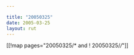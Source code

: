 ```yaml
---

title: "20050325"
date: 2005-03-25
layout: rut
---
```


[[!map pages="20050325/* and ! 20050325/*/*"]]
